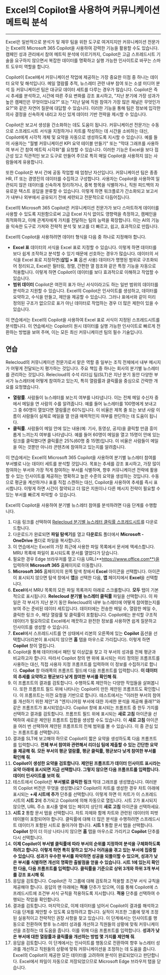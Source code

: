 # Excel의 Copilot을 사용하여 커뮤니케이션 메트릭 분석
---
Excel은 일반적으로 분석가 및 재무 팀을 위한 도구로 여겨지지만 커뮤니케이션 전문가는 Excel의 Microsoft 365 Copilot을 사용하여 강력한 기능을 활용할 수도 있습니다. 캠페인 성과 관리에서 참여 메트릭 분석에 이르기까지, Copilot은 고급 스프레드시트 기술을 요구하지 않으면서 복잡한 데이터를 명확하고 실행 가능한 인사이트로 바꾸는 스마트 도우미 역할을 합니다.

Copilot이 Excel에서 커뮤니케이션 작업에 제공하는 가장 중요한 이점 중 하나는 데이터 요약 및 해석입니다. 메일 열람률 추적, 뉴스레터 관련 내부 참여 또는 소셜 미디어 분석 등 커뮤니케이션 팀은 대규모 데이터 세트를 다루는 경우가 많습니다. Copilot은 즉시 추세를 분석하고, 시간에 따른 주요 변화를 강조 표시하고, "지난 분기에 가장 성과가 높은 캠페인은 무엇이었나요?" 또는 "지난 달에 직원 참여가 가장 많은 채널은 무엇인가요?"와 같은 자연어 질문에 대답할 수 있습니다. 이러한 기능을 통해 팀은 정보에 입각한 의사 결정을 신속하게 내리고 자신 있게 데이터 기반 전략을 제시할 수 있습니다.

Copilot은 보고서 생성을 간소화하는 데도 도움이 됩니다. 커뮤니케이션 전문가는 수동으로 스프레드시트 서식을 지정하거나 차트를 작성하는 데 시간을 소비하는 대신, Copilot에게 시각적 개체 및 요약을 자동으로 생성하도록 지시할 수 있습니다. 예를 들어 사용자는 "월별 커뮤니케이션 KPI 요약 테이블 만들기" 또는 "막대 그래프를 사용하여 부서 간 참여 메트릭 시각화"를 요청할 수 있습니다. 이러한 기능은 Excel을 보다 접근성 있고 직관적인 보고 도구로 만들어 주므로 특히 매일 Copilot을 사용하지 않는 사람들에게 유용합니다.

또한 Copilot은 부서 간에 공동 작업할 때 엄청난 자산입니다. 커뮤니케이션 팀은 종종 HR, IT 또는 경영진의 데이터를 수집하고 구성합니다. 사용자는 Copilot을 사용하여 일관되지 않은 데이터를 신속하게 정리하거나, 중복 항목을 식별하거나, 직원 피드백의 자유로운 텍스트 응답을 분류할 수 있습니다. 이렇게 하면 워크플로가 간소화되고 보고서가 내부나 외부에서 공유되기 전에 세련되고 전문적으로 다듬어집니다.

Excel의 Microsoft 365 Copilot은 커뮤니케이션 전문가가 보다 스마트하게 데이터를 사용할 수 있도록 지원함으로써 고급 Excel 지식 없이도 영향력을 측정하고, 캠페인을 최적화하고, 이해 관계자에게 가치를 전달하는 팀의 능력을 확장합니다. 이는 AI의 기능을 익숙한 도구로 가져와 전략적 분석 및 보고를 더 빠르고, 쉽고, 효과적으로 만듭니다.

Excel의 Copilot을 사용하려면 데이터 형식을 다음 중 하나로 지정해야 합니다.

- **Excel 표** 데이터의 서식을 Excel 표로 지정할 수 있습니다. 이렇게 하면 데이터를 보다 쉽게 조작하고 분석할 수 있기 때문에 선호하는 경우가 많습니다. 데이터의 서식을 Excel 표로 지정하면(**삽입 > 표** 옵션 사용) 데이터가 명명된 범위로 구조화되어 정리되고, Excel은 필터링, 정렬, 간편한 열 참조와 같은 특정 기능을 자동으로 적용합니다. 이렇게 하면 Copilot이 데이터를 보다 효과적으로 이해하고 작업할 수 있습니다.
- **범위 데이터** Copilot은 여전히 표가 아닌 서식이라고도 하는 일반 범위의 데이터를 분석하고 지원할 수 있습니다. Excel의 Copilot은 인사이트를 생성하고, 데이터를 요약하고, 수식을 만들고, 제안을 제공할 수 있습니다. 그러나 표에서와 같이 미리 정의된 구조가 없으므로 표가 아닌 데이터로 작업하는 경우 더 많은 제한이 있을 수 있습니다. 

이 연습에서는 Excel의 Copilot을 사용하여 Excel 표로 서식이 지정된 스프레드시트를 분석합니다. 이 연습에서는 Copilot이 원시 데이터를 실행 가능한 인사이트로 빠르게 전환하는 방법을 보여 주며, 이는 모든 최신 커뮤니케이션 팀의 필수 기술입니다.

## 연습

Relecloud의 커뮤니케이션 전문가로서 맡은 역할 중 일부는 조직 전체에서 내부 메시지가 어떻게 전달되는지 평가하는 것입니다. 주요 책임 중 하나는 회사의 분기별 뉴스레터를 관리하는 것입니다. Relecloud의 수석 리더십 팀(SLT)은 지난 분기 동안 다양한 부서가 뉴스레터에 어떻게 참여하고 있는지, 특히 열람률과 클릭률을 중심으로 간략한 개요를 요청했습니다. 

- **열람률**. 사람들이 뉴스레터를 보는지 여부를 나타냅니다. 이는 전체 메일 수신자 중에서 메일을 연 사람의 수를 알려줍니다. 예를 들어 뉴스레터를 100명에게 보내고 그 중 60명이 열었다면 열람률은 60%입니다. 이 비율은 제목 줄 또는 보낸 사람 이름이 사람들이 실제로 메일을 열 만큼 매력적인지 여부를 판단하는 데 도움이 됩니다.
- **클릭률**. 사람들이 메일 안에 있는 내용(예: 기사, 동영상, 공지)을 클릭할 만큼 흥미롭게 느끼는지 여부를 나타냅니다. 예를 들어 60명이 메일을 열고 15명이 안에 있는 링크를 클릭했다면 클릭률은 25%(60명 중 15명)입니다. 이 비율은 사람들이 메일을 여는 것뿐만 아니라 콘텐츠에 참여하고 있는지를 알려줍니다.

이 연습에서는 Excel의 Microsoft 365 Copilot을 사용하여 분기별 뉴스레터 참여를 부서별로 나눈 데이터 세트를 분석할 것입니다. 목표는 추세를 강조 표시하고, 가장 많이 참여하는 부서와 가장 적게 참여하는 부서를 식별하며, 향후 커뮤니케이션 전략에 활용할 수 있는 인사이트를 제공하는 명확하고 높은 수준의 요약을 생성하는 것입니다. 수동으로 평균을 계산하거나 표를 직접 스캔하는 대신, Copilot을 사용하여 추세를 즉시 표시합니다. 이렇게 하면 시간이 절약되고 더 많은 지원이나 다른 메시지 전략이 필요할 수 있는 부서를 빠르게 파악할 수 있습니다.

Excel의 Copilot을 사용하여 분기별 뉴스레터 참여를 분석하려면 다음 단계를 수행합니다.

1. 다음 링크를 선택하여 [Relecloud 분기별 뉴스레터 클릭률 스프레드시트](https://go.microsoft.com/fwlink/?linkid=2320266)를 다운로드합니다.
1. 다운로드가 완료되면 **파일 탐색기**를 열고 **다운로드** 폴더에서 **Microsoft - OneDrive** 폴더로 파일을 복사합니다.
1. 이 연습에서는 Excel의 가장 최근에 사용한 파일 목록에서 문서에 액세스합니다. MRU 목록에 파일이 표시되도록 문서를 열었다가 닫습니다. 
1. 필요한 경우 Edge 브라우저를 열고 다음 URL(**https://www.office.com**)을 입력하여 **Microsoft 365** 홈페이지로 이동합니다.  
1. **Microsoft 365** 홈페이지의 왼쪽 탐색 창에서 **Excel** 아이콘을 선택합니다. 아이콘이 표시되지 않으면 탐색 창에서 **앱**을 선택한 다음, **앱** 페이지에서 **Excel**을 선택합니다.
1. **Excel**에서 MRU 목록의 모든 파일 목록까지 아래로 스크롤합니다. **모두** 탭이 기본적으로 표시됩니다. **Relecloud 분기별 뉴스레터 클릭률** 파일을 선택합니다. 이 파일은 각 부서가 지난 분기 동안 Relecloud의 내부 뉴스레터에 어떻게 참여했는지를 보여 주는 준비된 데이터 세트입니다. 데이터에는 전송한 메일 수, 열람한 메일 수, 클릭한 링크 수, 해당 열람률 및 클릭률이 포함됩니다. Copilot에는 분석할 구조적 데이터가 필요하므로 Excel에서 깨끗하고 완전한 정보를 사용하면 쉽게 질문하고 인사이트를 생성할 수 있습니다.
1. **Excel**에서 스프레드시트를 연 상태에서 리본의 오른쪽에 있는 **Copilot** 옵션을 선택합니다(리본이 표시되지 않으면 **홈** 탭을 마우스로 가리킵니다). 이렇게 하면 **Copilot** 창이 열립니다. 
1. Copilot을 통해 데이터에서 패턴 및 이상값을 찾고 각 부서의 성과를 전체 평균과 비교하고자 합니다. 따라서 Copilot 창의 맨 위에 표시되는 미리 정의된 프롬프트를 사용하는 대신, 직접 사용자 지정 프롬프트를 입력하여 이 정보를 수집하기로 합니다. **Copilot** 창 아래쪽의 프롬프트 필드에 다음 프롬프트를 입력합니다. **이 데이터의 추세를 요약하고 평균보다 낮게 참여한 부서를 확인해 줘**.
1. 이 프롬프트의 결과를 검토합니다. 수행하도록 제안하는 다양한 작업들을 살펴봅니다. 또한 프롬프트 필드 위에 나타나는 Copilot이 만든 제안된 프롬프트도 확인합니다. 이 프롬프트는 이전 요청을 기반으로 합니다. 테스트에서는 "이러한 부서의 참여를 개선하기 위한 제안"과 "엔지니어링 부서에 대한 자세한 분석을 제공해 줄래?"와 같은 프롬프트가 표시되었습니다. Copilot 창에 표시되는 프롬프트 중 한두 가지를 선택하고 결과를 검토합니다. 프롬프트 필드 위에 표시되는 **새로 고침** 아이콘을 선택하여 새로운 제안된 프롬프트 집합을 생성할 수도 있습니다. 이 **새로 고침** 아이콘을 여러 번 선택하여 제안된 프롬프트의 전체 범위를 볼 수 있습니다. 이 중 관심 있는 프롬프트를 선택합니다. 
1. 결과를 SLT에 보고해야 하므로 Copilot이 짧은 요약을 생성하도록 다음 프롬프트를 입력합니다. **전체 부서 참여와 관련해서 리더십 팀에 제출할 수 있는 간단한 요약을 제공해 줘. 모든 부서의 평균 열람률, 평균 클릭률, 평균보다 낮게 참여한 부서를 확인해 줘**.
1. **Copilot이 생성한 요약을 검토합니다. 제안된 프롬프트가 데이터 인사이트 표시라는 요약 아래에 표시되면 지금 선택합니다. 그렇지 않으면 다음 프롬프트를 입력합니다. 데이터 인사이트를 보여 줘**.
1. 테스트에서 Copilot은 **부서별로 클릭한 링크** 막대 그래프를 생성했습니다. 여러분의 Copilot 버전은 무엇을 생성했나요? Copilot이 차트를 생성한 경우 차트 아래에 표시되는 **+새 시트에 추가** 단추를 선택합니다. 이렇게 하면 이 차트가 이 스프레드시트의 **시트 2**에 추가되고 Copilot에 의해 자동으로 열립니다. 시트 2가 표시되지 않으면, URL 주소 표시줄 옆에 있는 페이지 상단의 **새로 고침** 아이콘을 선택하세요.
1. **시트 2** 통합 문서 탭을 선택합니다. 차트 자체와 함께 차트와 관련된 데이터의 피벗 테이블이 포함되어야 합니다. 클릭률에 대해 더 많은 분석을 수행하려면 스프레드시트 데이터가 포함된 시트로 돌아가야 합니다. **시트 1** 통합 문서 탭을 선택합니다. **Copilot** 창이 더 이상 나타나지 않으면 **홈** 탭을 마우스로 가리키고 **Copilot** 단추를 다시 선택합니다. 
1. **이제 Copilot이 부서별 클릭률에 따라 부서의 순위를 지정하여 분석을 구체화하도록 하려고 합니다. 이렇게 하면 특히 잘하고 있거나 어려움을 겪고 있는 부서에 집중할 수 있습니다. 성과가 우수한 부서를 파악하면 성공을 되풀이할 수 있으며, 성과가 낮은 부서를 식별하면 개선의 명확한 출발점을 얻을 수 있습니다. 시트 1에 있는지 확인한 다음, 다음 프롬프트를 입력합니다. 클릭률을 기준으로 상위 3개와 하위 3개 부서를 강조 표시해 줘**.
1. 응답을 검토합니다. Copilot은 각 그룹에 대해 검토하고 적용할 조건부 서식 규칙을 제공해야 합니다. 응답의 맨 아래에는 **적용** 단추가 있으며, 이를 통해 Copilot에 스프레드시트에 조건부 서식 규칙을 적용하도록 지시합니다. **적용** 단추를 선택하여 수행되는 작업을 확인합니다. 
1. 결과를 검토합니다. 마지막으로, 이제 데이터를 넘어서 Copilot이 결과를 해석하고 다음 단계를 제안할 수 있도록 요청하려고 합니다. 실적이 저조한 그룹에 맞게 조정된 실용적이고 전략적인 권장 사항을 찾고 있습니다. 이 단계에서는 인사이트를 행동으로 전환하여 향후 뉴스레터 성과를 개선하고 직원들의 상황에 맞춰 커뮤니케이션을 조정하는 데 도움을 줍니다. 이를 위해 다음 프롬프트를 입력합니다. **성과가 낮은 부서에 대한 열람률과 클릭률을 개선하는 방법 몇 가지를 제안해 줘**.
1. 응답을 검토합니다. 이 단계에서는 인사이트를 행동으로 전환하여 향후 뉴스레터 성과를 개선하고 직원들의 상황에 맞춰 커뮤니케이션을 조정하는 데 도움을 줍니다. Excel의 Copilot이 제공한 모든 데이터를 고려하여 분석이 완료되었다고 판단합니다. Excel에서 파일이 자동으로 저장되었으므로 Microsoft Edge 브라우저 탭을 닫습니다.
